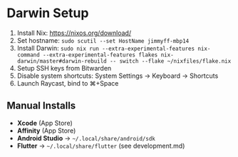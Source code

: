 # Darwin Setup

1. Install Nix: https://nixos.org/download/
2. Set hostname: `sudo scutil --set HostName jimmyff-mbp14`
3. Install Darwin: `sudo nix run --extra-experimental-features nix-command --extra-experimental-features flakes nix-darwin/master#darwin-rebuild -- switch --flake ~/nixfiles/flake.nix`
4. Setup SSH keys from Bitwarden
5. Disable system shortcuts: System Settings → Keyboard → Shortcuts
6. Launch Raycast, bind to ⌘+Space


## Manual Installs

- **Xcode** (App Store)
- **Affinity** (App Store)
- **Android Studio** → `~/.local/share/android/sdk`
- **Flutter** → `~/.local/share/flutter` (see development.md)
